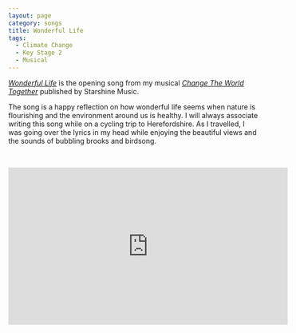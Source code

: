 ```yaml
---
layout: page
category: songs
title: Wonderful Life
tags:
  - Climate Change
  - Key Stage 2
  - Musical
---
```

[*Wonderful Life*](https://www.starshine.co.uk/change-the-world-together) is the opening song from my musical [*Change The World Together*](https://www.starshine.co.uk/change-the-world-together) published by Starshine Music. 

The song is a happy reflection on how wonderful life seems when nature is flourishing and the environment around us is healthy. I will always associate writing this song while on a cycling trip to Herefordshire. As I travelled, I was going over the lyrics in my head while enjoying the beautiful views and the sounds of bubbling brooks and birdsong.

&nbsp;

<iframe width="560" height="315" src="https://www.youtube.com/embed/Oupa6kGT82Q" frameborder="0" allow="accelerometer; autoplay; clipboard-write; encrypted-media; gyroscope; picture-in-picture" allowfullscreen></iframe>

&nbsp;